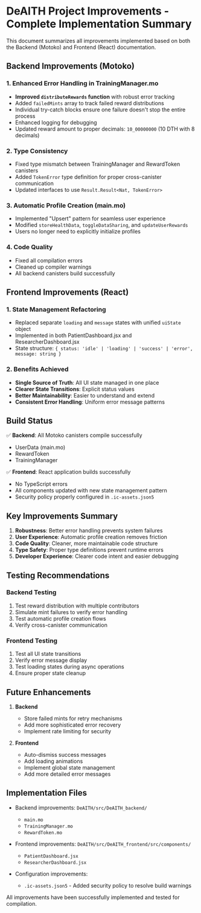 # DeAITH Project Improvements - Complete Implementation Summary

This document summarizes all improvements implemented based on both the Backend (Motoko) and Frontend (React) documentation.

## Backend Improvements (Motoko)

### 1. Enhanced Error Handling in TrainingManager.mo
- **Improved `distributeRewards` function** with robust error tracking
- Added `failedMints` array to track failed reward distributions
- Individual try-catch blocks ensure one failure doesn't stop the entire process
- Enhanced logging for debugging
- Updated reward amount to proper decimals: `10_00000000` (10 DTH with 8 decimals)

### 2. Type Consistency
- Fixed type mismatch between TrainingManager and RewardToken canisters
- Added `TokenError` type definition for proper cross-canister communication
- Updated interfaces to use `Result.Result<Nat, TokenError>`

### 3. Automatic Profile Creation (main.mo)
- Implemented "Upsert" pattern for seamless user experience
- Modified `storeHealthData`, `toggleDataSharing`, and `updateUserRewards`
- Users no longer need to explicitly initialize profiles

### 4. Code Quality
- Fixed all compilation errors
- Cleaned up compiler warnings
- All backend canisters build successfully

## Frontend Improvements (React)

### 1. State Management Refactoring
- Replaced separate `loading` and `message` states with unified `uiState` object
- Implemented in both PatientDashboard.jsx and ResearcherDashboard.jsx
- State structure: `{ status: 'idle' | 'loading' | 'success' | 'error', message: string }`

### 2. Benefits Achieved
- **Single Source of Truth**: All UI state managed in one place
- **Clearer State Transitions**: Explicit status values
- **Better Maintainability**: Easier to understand and extend
- **Consistent Error Handling**: Uniform error message patterns

## Build Status

✅ **Backend**: All Motoko canisters compile successfully
- UserData (main.mo)
- RewardToken
- TrainingManager

✅ **Frontend**: React application builds successfully
- No TypeScript errors
- All components updated with new state management pattern
- Security policy properly configured in `.ic-assets.json5`

## Key Improvements Summary

1. **Robustness**: Better error handling prevents system failures
2. **User Experience**: Automatic profile creation removes friction
3. **Code Quality**: Cleaner, more maintainable code structure
4. **Type Safety**: Proper type definitions prevent runtime errors
5. **Developer Experience**: Clearer code intent and easier debugging

## Testing Recommendations

### Backend Testing
1. Test reward distribution with multiple contributors
2. Simulate mint failures to verify error handling
3. Test automatic profile creation flows
4. Verify cross-canister communication

### Frontend Testing
1. Test all UI state transitions
2. Verify error message display
3. Test loading states during async operations
4. Ensure proper state cleanup

## Future Enhancements

1. **Backend**
   - Store failed mints for retry mechanisms
   - Add more sophisticated error recovery
   - Implement rate limiting for security

2. **Frontend**
   - Auto-dismiss success messages
   - Add loading animations
   - Implement global state management
   - Add more detailed error messages

## Implementation Files

- Backend improvements: `DeAITH/src/DeAITH_backend/`
  - `main.mo`
  - `TrainingManager.mo`
  - `RewardToken.mo`

- Frontend improvements: `DeAITH/src/DeAITH_frontend/src/components/`
  - `PatientDashboard.jsx`
  - `ResearcherDashboard.jsx`

- Configuration improvements:
  - `.ic-assets.json5` - Added security policy to resolve build warnings

All improvements have been successfully implemented and tested for compilation.
